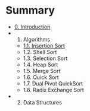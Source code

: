 # Summary

* [0. Introduction](0_introduction.md)
* 1. Algorithms
   * [1.1. Insertion Sort](11_insertion_sort.md)
   * 1.2. Shell Sort
   * 1.3. Selection Sort
   * 1.4. Heap Sort
   * 1.5. Merge Sort
   * 1.6. Quick Sort
   * 1.7. Dual Pivot QuickSort
   * 1.8. Radix Exchange Sort
* 2. Data Structures

